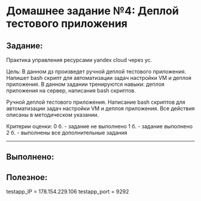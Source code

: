 # **Домашнее задание №4: Деплой тестового приложения**

## **Задание:**
Практика управления ресурсами yandex cloud через yc.

Цель:
В данном дз произведет ручной деплой тестового приложения. Напишет bash скрипт для автоматизации задач настройки VM и деплоя приложения. В данном задании тренируются навыки: деплоя приложения на сервер, написания bash скриптов.

Ручной деплой тестового приложения. Написание bash скриптов для автоматизации задач настройки VM и деплоя приложения. Все действия описаны в методическом указании.

Критерии оценки:
0 б. - задание не выполнено 1 б. - задание выполнено 2 б. - выполнены все дополнительные задания

---

## **Выполнено:**


## **Полезное:**
testapp_IP = 178.154.229.106
testapp_port = 9292
